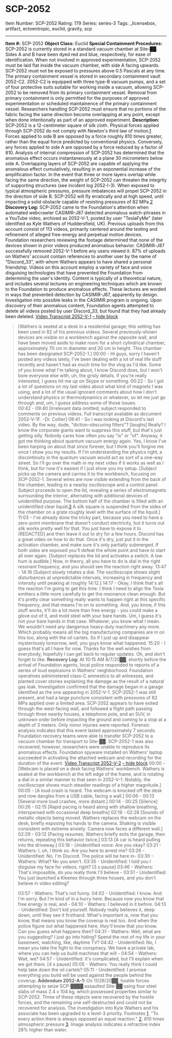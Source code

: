 # SCP-2052
Item Number: SCP-2052
Rating: 179
Series: series-3
Tags: _licensebox, artifact, ectoentropic, euclid, gravity, scp

---

**Item #:** SCP-2052
**Object Class:** Euclid
**Special Containment Procedures:** SCP-2052 is currently stored in a standard vacuum chamber at Site-██. Sides A and B have been dyed red and blue, respectively, for ease of identification. When not involved in approved experimentation, SCP-2052 must be laid flat inside the vacuum chamber, with side A facing upwards. SCP-2052 must not be exposed to pressures above 0.5 Pascals at any time.
The primary containment vessel is stored in secondary containment vault 2052-C2. 2052-C2 is equipped with three type-B vacuum pumps, and a set of four protective suits suitable for working inside a vacuum, allowing SCP-2052 to be removed from its primary containment vessel. Removal from primary containment is only permitted for the purposes of approved experimentation or scheduled maintainence of the primary containment vessel.
Researchers handling SCP-2052 must ensure that no portions of the fabric facing the same direction become overlapping at any point, except when done intentionally as part of an approved experiment.
**Description:** SCP-2052 is a 12-centimeter square of silk cloth. Physical forces applied through SCP-2052 do not comply with Newton's third law of motion.[1](javascript:;) Forces applied to side B are opposed by a force roughly 810 times greater, rather than the equal force predicted by conventional physics. Conversely, any forces applied to side A are opposed by a force reduced by a factor of 810. Analysis of internal compression of SCP-2052 has determined that the anomalous effect occurs instantaneously at a plane 30 micrometers below side A.
Overlapping layers of SCP-2052 are capable of applying the anomalous effect cumulatively, resulting in an exponential increase of the amplification factor. In the event that three or more layers overlap while facing the same direction, the weight of SCP-2052 can threaten the integrity of supporting structures (see incident log 2052-I-3).
When exposed to typical atmospheric pressures, pressure imbalances will propel SCP-2052 in the direction of side B. SCP-2052 will fly erratically and at high speed, until impacting a solid obstacle capable of resisting pressures of 82 MPa.[2](javascript:;)
**Discovery Log:** SCP-2052 came to the Foundation's attention when automated webcrawler CASIMIR-J87 detected anomalous watch-phrases in a YouTube video, archived as 2052-V-1, posted by user "TeslaFyMe" (later identified as Kyle Wathers of Huddersfield, UK). Previous uploads from this account consist of 113 videos, primarily centered around the testing and refinement of alleged free-energy and perpetual motion devices. Foundation researchers reviewing the footage determined that none of the devices shown in prior videos produced anomalous behavior. CASIMIR-J87 successfully removed 2052-V-1 before any users viewed it.
87% of uploads on Wathers' account contain references to another user by the name of "Discord_33", with whom Wathers appears to have shared a personal friendship. Videos on this account employ a variety of face and voice disguising technologies that have prevented the Foundation from determining the user's identity. Content is typically of a theoretical nature, and includes several lectures on engineering techniques which are known to the Foundation to produce anomalous effects. These lectures are worded in ways that prevented detection by CASIMIR-J87, apparently by design. Investigation into possible leaks in the CASIMIR program is ongoing.
Upon discovery of their anomalous content, Foundation agents attempted to delete all videos posted by user Discord_33, but found that they had already been deleted.
[Video Transcript 2052-V-1](javascript:;)
[– hide block](javascript:;)
> [Wathers is seated at a desk in a residential garage; this setting has been used in 82 of his previous videos. Several previously-shown devices are visible on a workbench against the opposite wall, and have been moved aside to make room for a short cylindrical chamber, approximately 70 cm in diameter and 20 cm in height. This chamber has been designated SCP-2052-1.]
> 00:00 - Hi guys, sorry I haven't posted any videos lately, I've been dealing with a lot of real life stuff recently and haven't had as much time for the vlog as I'd like. Some of you know what I'm talking about, I know Discord does, but I won't bore everyone else with, uh, the grisly details. If you're really interested, I guess hit me up on Skype or something.
> 00:22 - So I got a lot of questions on my last video about what kind of magnets I was using, and a lot of the usual ignorant comments about how I don't understand physics or thermodynamics or whatever, so let me just go through and, um, I guess address some of those issues.  
>  00:42 - 09:40 [Irrelevant data omitted; subject responded to comments on previous videos. Full transcript available as document 2052-V-1F. -Dr. Collier]
> 09:41 - So I was looking at Discord's last video. By the way, dude, "diction-obscuring filters"? [laughs] Really? I know the corporate giants want to suppress this stuff, but that's just getting silly. Nobody cares how often you say "is" or "of". Anyway, it got me thinking about quantum vacuum energy again. Yes, I know I've been harping on about that since forever, but I think you'll forgive me once I show you my results. If I'm understanding the physics right, a discontinuity in the quantum vacuum would act as sort of a one-way street. So I'll go over the math in my next video if it works as well as I think, but for now it's easiest if I just show you my setup.
> [Subject picks up the camera and carries it to the workbench, focusing on SCP-2052-1. Several wires are now visible extending from the back of the chamber, leading to a nearby oscilloscope and a control panel. Subject proceeds to open the lid, revealing a series of electromagnets surrounding the interior, alternating with additional devices of unidentifed purpose. The bottom half of the chamber is filled with an unidentified clear liquid.[3](javascript:;) A silk square is suspended from the sides of the chamber on a grate roughly level with the surface of the liquid.]
> 11:03 - I've already done the tricky part, because you need to have a zero-point membrane that doesn't conduct electricity, but it turns out silk works pretty well for that. You just have to expose it to [REDACTED] and then leave it out to dry for a few hours. Discord has a great video on how to do that. Once it's dry, just put it in the activation chamber, and make sure it's only partially submerged. If both sides are exposed you'll defeat the whole point and have to start all over again. [Subject replaces the lid and activates a switch. A low hum is audible.] Now, in theory, all you have to do is dial in the right resonant frequency, and you should see the reaction right away.
> 13:47 - 14:16 [Subject slowly rotates a dial. The oscilloscope shows slight disturbances at unpredictable intervals, increasing in frequency and intensity until peaking at roughly 14:12.]
> 14:17 - Okay, I think that's all the reaction I'm going to get this time. I think I need to align the Tesla emitters a little more carefully to get the resonance clean enough. But it's pretty clear something really wants to happen right at this specific frequency, and that means I'm on to something. And, you know, if this stuff works, it'll do a lot more than free energy - you could make a glove out of it, and mold steel with your bare hands. Um, I guess it's not your bare hands in that case. Whatever, you know what I mean. We wouldn't need any dangerous heavy-duty machinery any more. Which probably means all the big manufacturing companies are in on this too, along with the oil cartels. So if I just up and disappear mysteriously tomorrow, well, you guys know what happened.
> 15:20 - I guess that's all I have for now. Thanks for the well wishes from everybody, hopefully I can get back to regular updates. Oh, and don't forget to like.
**Recovery Log:** At 10:15 AM 8/7/20██, shortly before the arrival of Foundation agents, local police responded to reports of a series of loud explosions in Wathers' neighborhood. Foundation operatives administered class-C amnestics to all witnesses, and planted cover stories explaining the damage as the result of a natural gas leak. Investigation confirmed that the damage began in a garage identified as the one appearing in 2052-V-1. SCP-2052-1 was still present, and had a large puncture consistent with pressures of 82 MPa applied over a limited area. SCP-2052 appears to have exited through the west-facing wall, and followed a flight path passing through three nearby houses, a telephone pole, and an SUV, in unknown order before impacting the ground and coming to a stop at a depth of 3 meters. Only minor injuries were reported. Forensic analysis indicates that this event lasted approximately 7 seconds.
Foundation recovery teams were able to transfer SCP-2052 to a vacuum chamber for transport to Site-██. SCP-2052-1 was also recovered; however, researchers were unable to reproduce its anomalous effects.
Foundation spyware installed on Wathers' laptop succeeded in activating the attached webcam and recording for the duration of the event.
[Video Transcript 2052-V-2](javascript:;)
[– hide block](javascript:;)
> 00:00 - [Webcam is placed on a desk facing Wathers' workbench. Wathers is seated at the workbench at the left edge of the frame, and is rotating a dial in a similar manner to that seen in 2052-V-1. Notably, the oscilloscope shows much steadier readings of a higher magnitude.]
> 00:05 - [A loud crash is heard. The webcam is knocked off the desk and now dangles from a USB cable, facing a wall.]
> 00:06 - 00:13 [Several more loud crashes, more distant.]
> 00:14 - 00:25 [Silence]
> 00:26 - 02:15 [Rapid pacing is heard along with shallow breathing, interspersed with occasional deep breaths]
> 02:16 - 02:28 [Sounds of metallic objects being moved. Wathers replaces the webcam on the desk, briefly exposing his hands to the camera. Shaking is visible consistent with extreme anxiety. Camera now faces a different wall.]
> 02:29 - 03:12 [Pacing resumes. Wathers briefly exits the garage, then returns, repeating this behavior twice.]
> 03:13 [A car is heard pulling into the driveway.]
> 03:18 - Unidentified voice: Are you okay?
> 03:21 - Wathers: I, uh, I think so. Are you here to arrest me?
> 03:26 - Unidentified: No, I'm Discord. The police will be here in-
> 03:30 - Wathers: What? No you aren't.
> 03:35 - Unidentified: I told you I disguise my face for videos, right?
> [3 s pause]
> 03:46 - Wathers: That's impossible, do you really think I'll believe -
> 03:51 - Unidentified: You just launched a Kleenex through three houses, and you don't believe in video editing?  
>    
>  03:57 - Wathers: That's not funny.
> 04:02 - Unidentified: I know. And I'm sorry. But I'm kind of in a hurry here. Because now you know that free energy is real, and -
> 04:10 - Wathers: I believed in it before.
> 04:13 - Unidentified: Don't kid yourself. Nobody really believes it, deep down, until they see it firsthand. What's important is, now that you know, that means you know the coverup is real too. And when the police figure out what happened here, _they'll_ know that _you_ know. Can you guess what happens then?
> 04:31 - Wathers: Well, what are you suggesting? I just go into hiding? Spend the rest of my life in your basement, watching, like, daytime TV?
> 04:42 - Unidentified: No, I mean you take the fight to the conspiracy. We have a private lab, where you can help us build machines that will -
> 04:54 - Wathers: Wait, we?
> 04:57 - Unidentified: It's complicated, but I'll explain when we get there.
> [4 s pause]
> 05:05 - Wathers: You really think I could help take down the oil cartels?
> 05:11 - Unidentified: I promise everything you build will be used against the people behind the coverup.
**Addendum 2052-A-1:** On 11/26/20██, hostile forces attempting to seize SCP-████ assaulted Site-██ using four steel slabs of mass 2.4 x 104 kg, which possessed properties similar to SCP-2052. Three of these objects were recovered by the hostile forces, and the remaining one self-destructed and could not be recovered for analysis. The investigation into Kyle Wathers and his associate has been upgraded to a level-3 priority.
Footnotes
[1](javascript:;). "To every action there is always opposed an equal reaction."
[2](javascript:;). 810 times atmospheric pressure
[3](javascript:;). Image analysis indicates a refractive index 28% higher than water.